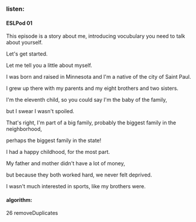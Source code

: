 ### listen:

#### ESLPod 01

This episode is a story about me, introducing vocubulary you need to talk about yourself.

Let's get started.

Let me tell you a little about myself.

I was born and raised in Minnesota and I'm a native of the city of Saint Paul. 

I grew up there with my parents and my eight brothers and two sisters.

I'm the eleventh child, so you could say I'm the baby of the family,

but I swear I wasn't spoiled.

That's right, I'm part of a big family, probably the biggest family in the neighborhood,

perhaps the biggest family in the state!

I had a happy childhood, for the most part.

My father and mother didn't have a lot of money,

but because they both worked hard, we never felt deprived.

I wasn't much interested in sports, like my brothers were.



#### algorithm:

26 removeDuplicates
